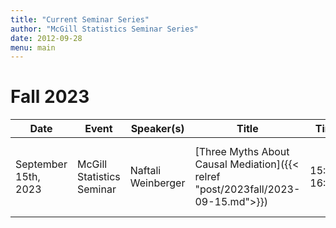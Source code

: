 ```yaml
---
title: "Current Seminar Series"
author: "McGill Statistics Seminar Series"
date: 2012-09-28
menu: main
---
```


# Fall 2023
| Date   | Event                     | Speaker(s)         | Title                                                                                                                                              | Time        | Location                                       |
|--------|---------------------------|--------------------|----------------------------------------------------------------------------------------------------------------------------------------------------|-------------|------------------------------------------------|
| September 15th, 2023 | McGill Statistics Seminar  |  Naftali Weinberger | [Three Myths About Causal Mediation]({{< relref "post/2023fall/2023-09-15.md">}}) | 15:30-16:30  | In person: Burnside 1104 / [Zoom Link](https://mcgill.zoom.us/j/86404798712) |
